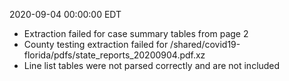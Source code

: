 2020-09-04 00:00:00 EDT


- Extraction failed for case summary tables from page 2
- County testing extraction failed for /shared/covid19-florida/pdfs/state_reports_20200904.pdf.xz
- Line list tables were not parsed correctly and are not included
